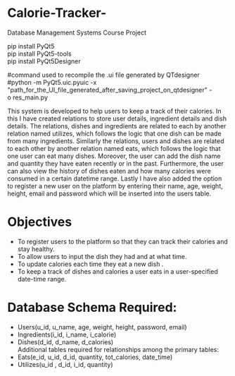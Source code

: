 # Calorie-Tracker-
Database Management Systems Course Project

pip install PyQt5 </br>
pip install PyQt5-tools </br>
pip install PyQt5Designer</br>

#command used to recompile the .ui file generated by QTdesigner </br>
#python -m PyQt5.uic.pyuic -x "path_for_the_UI_file_generated_after_saving_project_on_qtdesigner" -o res_main.py </br>

This system is developed to help users to keep a track of their calories. In this I have created relations to store user details, ingredient details and dish details. The relations, dishes and ingredients are related to each by another relation named utilizes, which follows the logic that one dish can be made from many ingredients. Similarly the relations, users and dishes are related to each other by another relation named eats, which follows the logic that one user can eat many dishes. Moreover, the user can add the dish name and quantity they have eaten recently or in the past. Furthermore, the user can also view the history of dishes eaten and how many calories were consumed in a certain datetime range. Lastly I have also added the option to register a new user on the platform by entering their name, age, weight, height, email and password which will be inserted into the users table.

# Objectives
+ To register users to the platform so that they can track their calories and stay healthy.
+ To allow users to input the dish they had and at what time.
+ To update calories each time they eat a new dish .
+ To keep a track of dishes and calories a user eats in a user-specified date-time range.

# Database Schema Required: 
- Users(u_id, u_name, age, weight, height, password, email)
- Ingredients(i_id, i_name, i_calorie) 
- Dishes(d_id, d_name, d_calories)</br>
Additional tables required for relationships among the primary tables: 
- Eats(e_id, u_id, d_id, quantity, tot_calories, date_time) 
- Utilizes(u_id , d_id, i_id, quantity)


